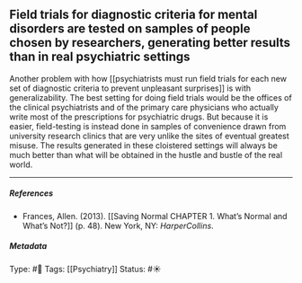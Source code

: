 ## Field trials for diagnostic criteria for mental disorders are tested on samples of people chosen by researchers, generating better results than in real psychiatric settings # 

Another problem with how [[psychiatrists must run field trials for each new set of diagnostic criteria to prevent unpleasant surprises]] is with generalizability. The best setting for doing field trials would be the offices of the clinical psychiatrists and of the primary care physicians who actually write most of the prescriptions for psychiatric drugs. But because it is easier, field-testing is instead done in samples of convenience drawn from university research clinics that are very unlike the sites of eventual greatest misuse. The results generated in these cloistered settings will always be much better than what will be obtained in the hustle and bustle of the real world. 

___

##### References

- Frances, Allen. (2013). [[Saving Normal CHAPTER 1. What’s Normal and What’s Not?]] (p. 48). New York, NY: _HarperCollins_.

##### Metadata

Type: #🔴 
Tags: [[Psychiatry]]
Status: #☀️ 